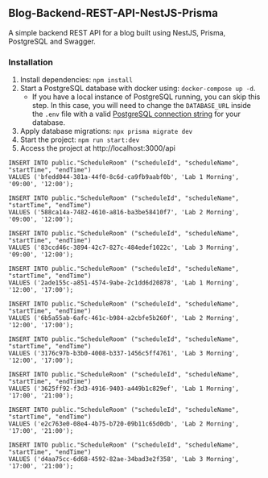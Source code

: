 ## Blog-Backend-REST-API-NestJS-Prisma 

A simple backend REST API for a blog built using NestJS, Prisma, PostgreSQL and Swagger. 

### Installation

1. Install dependencies: `npm install`
2. Start a PostgreSQL database with docker using: `docker-compose up -d`. 
    - If you have a local instance of PostgreSQL running, you can skip this step. In this case, you will need to change the `DATABASE_URL` inside the `.env` file with a valid [PostgreSQL connection string](https://www.prisma.io/docs/concepts/database-connectors/postgresql#connection-details) for your database. 
3. Apply database migrations: `npx prisma migrate dev` 
4. Start the project:  `npm run start:dev`
5. Access the project at http://localhost:3000/api







```angular2html
INSERT INTO public."ScheduleRoom" ("scheduleId", "scheduleName", "startTime", "endTime")
VALUES ('bfedd044-381a-44f0-8c6d-ca9fb9aabf0b', 'Lab 1 Morning', '09:00', '12:00');

INSERT INTO public."ScheduleRoom" ("scheduleId", "scheduleName", "startTime", "endTime")
VALUES ('588ca14a-7482-4610-a816-ba3be58410f7', 'Lab 2 Morning', '09:00', '12:00');

INSERT INTO public."ScheduleRoom" ("scheduleId", "scheduleName", "startTime", "endTime")
VALUES ('83ccd46c-3894-42c7-827c-484edef1022c', 'Lab 3 Morning', '09:00', '12:00');

INSERT INTO public."ScheduleRoom" ("scheduleId", "scheduleName", "startTime", "endTime")
VALUES ('2ade155c-a851-4574-9abe-2c1dd6d20878', 'Lab 1 Morning', '12:00', '17:00');

INSERT INTO public."ScheduleRoom" ("scheduleId", "scheduleName", "startTime", "endTime")
VALUES ('6b5a55ab-6afc-461c-b984-a2cbfe5b260f', 'Lab 2 Morning', '12:00', '17:00');

INSERT INTO public."ScheduleRoom" ("scheduleId", "scheduleName", "startTime", "endTime")
VALUES ('3176c97b-b3b0-4008-b337-1456c5ff4761', 'Lab 3 Morning', '12:00', '17:00');

INSERT INTO public."ScheduleRoom" ("scheduleId", "scheduleName", "startTime", "endTime")
VALUES ('3625ff92-f3d3-4916-9403-a449b1c829ef', 'Lab 1 Morning', '17:00', '21:00');

INSERT INTO public."ScheduleRoom" ("scheduleId", "scheduleName", "startTime", "endTime")
VALUES ('e2c763e0-08e4-4b75-b720-09b11c65d0db', 'Lab 2 Morning', '17:00', '21:00');

INSERT INTO public."ScheduleRoom" ("scheduleId", "scheduleName", "startTime", "endTime")
VALUES ('d4aa75cc-6d68-4592-82ae-34bad3e2f358', 'Lab 3 Morning', '17:00', '21:00');

```
